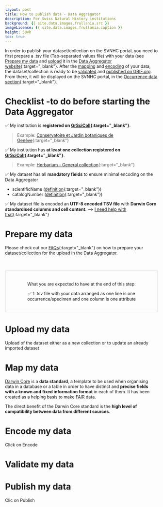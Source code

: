 ```yaml
---
layout: post
title: How to publish data - Data Aggregator
description: For Swiss Natural History institutions
background: {{ site.data.images.frullania.src }}
imageLicense: {{ site.data.images.frullania.caption }}
height: 50vh
toc: true
---
```

In order to publish your dataset/collection on the SVNHC portal, you need to first prepare a .tsv file (Tab-separated values file) with your data (see [Prepare my data](#prepare-my-data) and [upload](#upload-my-data) it in the [Data Aggregator website](https://staging.aggregator.scnat.zebbra.ch/){:target="_blank"}. After the [mapping](#map-my-data) and [encoding](#encode-my-data) of your data, the dataset/collection is ready to be [validated](#validate-my-data) and [published on GBIF.org](#publish-my-data). From there, it will be displayed on the SVNHC portal, in the [Occurrence data section](https://svnhc.hp.gbif-staging.org/occurrence/search){:target="_blank"}.

# Checklist -to do before starting the Data Aggregator
✅ My institution is **registered on [GrSciColl](https://scientific-collections.gbif.org/institution/search){:target="_blank"}**.

> Example: [Conservatoire et Jardin botaniques de Genève](https://scientific-collections.gbif.org/institution/d200fcbc-972e-4488-bcb6-eaa47209148d){:target="_blank"}

✅ My institution has **at least one collection registered on [GrSciColl](https://scientific-collections.gbif.org/collection/search){:target="_blank"}**.

> Example: [Herbarium - General collection](https://scientific-collections.gbif.org/collection/836af357-06e8-4a4f-9511-c3d33155f2b5){:target="_blank"}

✅ My dataset has all **mandatory fields** to ensure minimal encoding on the Data Aggregator
- scientificName ([definition](https://dwc.tdwg.org/terms/#dwc:scientificName){:target="_blank"})
- catalogNumber ([definition](https://dwc.tdwg.org/terms/#dwc:catalogNumber){:target="_blank"})

✅ My dataset file is encoded an **UTF-8 encoded TSV file** with **Darwin Core standardised columns and cell content**. --> [I need help with that](https://svnhc.hp.gbif-staging.org/en/data-aggregator/#do-i-have-to-upload-my-entire-database-fields-into-the-data-aggregator){:target="_blank"}

# Prepare my data
Please check out our [FAQs](https://svnhc.hp.gbif-staging.org/en/data-aggregator/#faqs){:target="_blank"} on how to prepare your dataset/collection for the upload in the Data Aggregator.

<div style="text-align: center; margin-top: 50px; border: 1px solid #ccc; padding: 20px;">
  <p>What you are expected to have at the end of this step:</p>
  <p>✅ 1 .tsv file with your data arranged as one line is one occurrence/specimen and one column is one attribute</p>
</div>

# Upload my data
Upload of the dataset either as a new collection or to update an already imported dataset

# Map my data
[Darwin Core](https://dwc.tdwg.org/) is a **data standard**, a template to be used when organising data in a database or a table in order to have distinct and **precise fields with a known and fixed information format** in each of them. It has been created as a helping basis to make [FAIR](https://dwc.tdwg.org/ ) data.

The direct benefit of the Darwin Core standard is the **high level of compatibility between data from different sources**.

# Encode my data
Click on Encode

# Validate my data

# Publish my data
Clic on Publish
